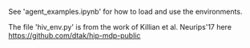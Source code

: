 See 'agent_examples.ipynb' for how to load and use the environments. 

The file 'hiv_env.py' is from the work of Killian et al. Neurips'17 here https://github.com/dtak/hip-mdp-public